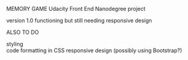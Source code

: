 MEMORY GAME
Udacity Front End Nanodegree project

version 1.0
functioning but still needing responsive design 

ALSO TO DO

styling  
code formatting in CSS 
responsive design (possibly using Bootstrap?) 

